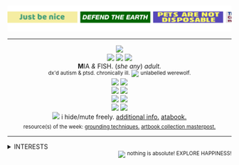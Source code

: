   <img src="images/svg/marquee.svg">
  
***
<div align='center'> 
  <img src='https://64.media.tumblr.com/c4b0bd7e70a282e12be30bf3eeb85c15/f6335281ec9cbb25-75/s250x400/6db1b8afc11ac58cc96f022d6ae906fd78bc72cc.pnj'>
  <br><img src="https://web.badges.world/badges/programs/firefox_copy3.gif"> <img src="https://web.badges.world/badges/humor/fuckgender.png">  <img src="https://web.badges.world/badges/humor/inlove.gif"> 
 <br><b>M</b>IA <i>&</i> FISH. ‎(<i>she any</i>) <i>adult.</i> 
 <br> <sup>dx'd autism & ptsd. chronically ill.</sup> <img src='https://64.media.tumblr.com/f10384e799ef52d469decc6fa7074225/872cdb22ea8617e0-0d/s75x75_c1/f1e7c1c1916faca89e9b6a74a3c6d968ddcf2d61.gifv'> <sup>unlabelled werewolf.</sup>
  <br> <img src='https://64.media.tumblr.com/e4ea50c8d0a4a4405916188a0a1c354a/f76986030516137a-bf/s250x400/119b09ad77708f3c46edc4b242f34d1c60c52fee.gifv'> <img src='https://64.media.tumblr.com/edcdcbbe6db614b354de4133bf6650d6/f1413ef45abf2485-c5/s250x400/318cbfaf8c0782f1e6c6c57f675c819dd2bdd2da.gifv'> 
  <br> <img src='https://files.catbox.moe/vy5l51.png'> <img src='https://64.media.tumblr.com/9d0cb71b88c8ef320300cb210f6a2e47/e2a17b4ac5839e98-8c/s250x400/cca7c1d0630a09e4a580ffc3d4a29aaaeebeb17b.gifv'>
  <br> <img src='https://files.catbox.moe/c4fua8.png'> <img src='https://64.media.tumblr.com/d793d7c59c331b996a00dccc0a21e3fb/f76986030516137a-df/s250x400/83c4476021f888e774ff20c108733bd0e89a69db.gifv'> 
  <br> <img src='https://files.catbox.moe/j23sh0.webp'> <img src='https://files.catbox.moe/4m230y.webp'>
<br> <img src='https://64.media.tumblr.com/69b9919d0857ee1a7512b48d8b5d5726/33482cf83af8f0c3-b1/s75x75_c1/d2a287933cd00e4bf3ddde2d9a08951f3b6c0fab.gifv'> i hide/mute freely. <a href="https://rentry.org/wolfoverwolf">additional info.</a> <a href=https://wolf.atabook.org/>atabook.</a>
<br><sub> resource(s) of the week: <a href="https://rentry.org/mentalwealth">grounding techniques.</a> <a href="https://www.tumblr.com/manga-and-stuff/682067970299707392?source=share">artbook collection masterpost.</a> </sub>



***

</div>
<details>
<summary>INTERESTS</summary>
  <br> <sup>i am critical of all my interests, i do not consider myself apart of any fandoms :></sup>
<br><br>
  <b>misc:</b> <i>philosophy <sup>(i ♥︎ <a href="https://www.youtube.com/@PhilosophyTube">philosophy tube</a>)</sup>, ocs, marine life, old sites/forums <sup>(deviantart, gaiaonline, myspace, pokefarm, etc.)</sup>, cooking, mythological creatures, art and its many wonderful forms. <i>GAME OSTS!</i> </i>
<br><br><b>games:</b> <i>pokemon, elden ring, lobotomy corporation, disgaea, odin sphere, night in the woods, stardew valley, hollow knight, inscryption, later alligator, disco elysium, darkest dungeon, fear and hunger <sup>(1+2)</sup>, final fantasy <sup>(vii + xv)</sup>, zero escape, endless ocean <sup>(1+2)</sup>, touhou <sup>(just got into it ^^)</sup>, persona series, signalis, guilty gear, old RPGmaker games, yuppie psycho & more.</i>
  <br><br><b>media:</b> <i>xxxholic, we are lady parts, gravity falls, the vampire dies in no time, owl house, dungeon meshi, spooky month, my little pony, total drama <sup>(since 2009-2010!)</sup>, the guy who didn't like musicals, my lesbian experience with loneliness, <a href="https://www.youtube.com/@noodlefunny">noodlefunny</a>, <a href="https://www.youtube.com/@JacobGeller">jacob geller</a>, <a href="https://www.youtube.com/@SnapCube">snapcube</a>, <a href="https://www.youtube.com/@Lythero">lythero</a>.</i>
</details>
<div align='right'>   <img src='https://64.media.tumblr.com/e3ec492c9d4329955f2afb2ae7d75386/cd945c99a5f9ab39-2d/s75x75_c1/74dd395ab340ee4f6d77e80c2cccf2896de19f4f.gifv'> <sup>nothing is absolute! EXPLORE HAPPINESS!</sup>
